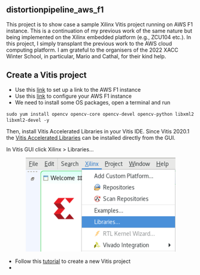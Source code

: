 ## distortionpipeline_aws_f1
This project is to show case a sample Xilinx Vitis project running on AWS F1 instance. This is a continuation of my previous work of the same nature but being implemented on the Xilinx embedded platform (e.g., ZCU104 etc.). In this project, I simply transplant the previous work to the AWS cloud computing platform. I am grateful to the organisers of the 2022 XACC Winter School, in particular, Mario and Cathal, for their kind help.

## Create a Vitis project

* Use this [link](https://xilinx.github.io/xup_compute_acceleration/setup_xup_aws_workshop.html) to set up a link to the AWS F1 instance
* Use this [link](https://xilinx.github.io/xup_compute_acceleration/setup_aws.html) to configure your AWS F1 instance
* We need to install some OS packages, open a terminal and run
```
sudo yum install opencv opencv-core opencv-devel opencv-python libxml2 libxml2-devel -y
```
Then, install Vitis Accelerated Libraries in your Vitis IDE. Since Vitis 2020.1 the [Vitis Accelerated Libraries](https://github.com/Xilinx/Vitis_Libraries) can be installed directly from the GUI.

In Vitis GUI click Xilinx > Libraries...

<p align="middle">
<img src="https://github.com/Zhijun1/distortionpipeline_aws_f1/blob/master/img/install_menu.png" alt="install_menu"  width="400" height="250">
</p>


* Follow this [tutorial](https://xilinx.github.io/xup_compute_acceleration/Vitis_intro-1.html) to create a new Vitis project
* 

